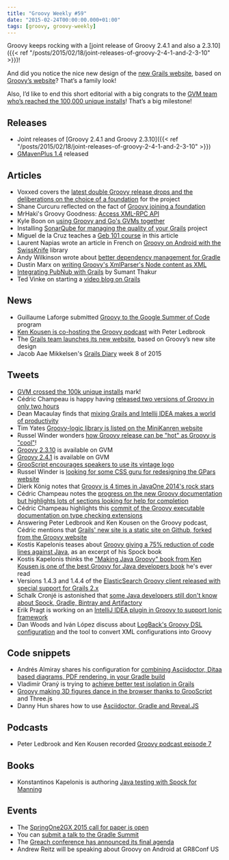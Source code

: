 ```yaml
---
title: "Groovy Weekly #59"
date: "2015-02-24T00:00:00.000+01:00"
tags: [groovy, groovy-weekly]
---
```


Groovy keeps rocking with a [joint release of Groovy 2.4.1 and also a 2.3.10]({{< ref "/posts/2015/02/18/joint-releases-of-groovy-2-4-1-and-2-3-10" >}})!

And did you notice the nice new design of the [new Grails website](https://grails.org/), based on [Groovy’s website](http://www.groovy-lang.org/)? That’s a family look!
  
Also, I’d like to end this short editorial with a big congrats to the [GVM team who’s reached the 100,000 unique installs](https://twitter.com/gvmtool/status/570138706973224960)! That’s a big milestone!

## Releases

*   Joint releases of [Groovy 2.4.1 and Groovy 2.3.10]({{< ref "/posts/2015/02/18/joint-releases-of-groovy-2-4-1-and-2-3-10" >}})
*   [GMavenPlus 1.4](http://groovy.329449.n5.nabble.com/GMavenPlus-1-4-Released-td5722753.html) released
    
## Articles

*   Voxxed covers the [latest double Groovy release drops and the deliberations on the choice of a foundation](https://www.voxxed.com/blog/2015/02/groovy-latest-double-release-drop-foundation-deliberations/) for the project
*   Shane Curcuru reflected on the fact of [Groovy joining a foundation](https://medium.com/@shanecurcuru/its-groovy-to-join-a-foundation-4145732b4ec1)
*   MrHaki's Groovy Goodness: [Access XML-RPC API](http://mrhaki.blogspot.fr/2015/02/groovy-goodness-access-xml-rpc-api.html)
*   Kyle Boon on [using Groovy and Go's GVMs together](http://kyleboon.org/blog/2015/02/23/groovy-gvm-and-go-gvm/)
*   Installing [SonarQube for managing the quality of your Grails](http://www.intelligrape.com/blog/sonarqube-all-in-one-code-quality-manager/) project
*   Miguel de la Cruz teaches a [Geb 101 course](http://www.kaleidos.net/blog/993/geb-101-simple-scripts/) in this article
*   Laurent Napias wrote an article in French on [Groovy on Android with the SwissKnife](http://www.laurent-napias.com/post/2015/02/22/plus-de-groovy-avec-android-et-un-peu-de-swissknife-dedans) library
*   Andy Wilkinson wrote about [better dependency management for Gradle](https://spring.io/blog/2015/02/23/better-dependency-management-for-gradle)
*   Dustin Marx on [writing Groovy's XmlParser's Node content as XML](http://java.dzone.com/articles/writing-groovys-groovyutilnode)
*   [Integrating PubNub with Grails](http://www.intelligrape.com/blog/integrating-pubnub-with-grails/) by Sumant Thakur
*   Ted Vinke on starting a [video blog on Grails](https://tedvinke.wordpress.com/2015/02/19/starting-a-video-blog-grails-in-the-first8friday-series/)

## News

*   Guillaume Laforge submitted [Groovy to the Google Summer of Code](https://twitter.com/glaforge/status/567675689575669760) program
*   [Ken Kousen is co-hosting the Groovy podcast](https://kousenit.wordpress.com/2015/02/22/now-co-hosting-the-groovy-podcast/) with Peter Ledbrook
*   The [Grails team launches its new website](https://twitter.com/grailsframework/status/568471340686180352), based on Groovy’s new site design
*   Jacob Aae Mikkelsen's [Grails Diary](http://grydeske.net/news/show/84) week 8 of 2015
    
## Tweets

*   [GVM crossed the 100k unique installs](https://twitter.com/gvmtool/status/570138706973224960) mark!
*   Cédric Champeau is happy having [released two versions of Groovy in only two hours](https://twitter.com/CedricChampeau/status/568009999122894848)
*   Dean Macaulay finds that [mixing Grails and Intellij IDEA makes a world of productivity](https://twitter.com/dean_macaulay/status/567622801943564289)
*   Tim Yates [Groovy-logic library is listed on the MiniKanren website](https://twitter.com/tim_yates/status/567764313252896768)
*   Russel Winder wonders [how Groovy release can be "hot" as Groovy is "cool"](https://twitter.com/russel_winder/status/568008750340173824)!
*   [Groovy 2.3.10](https://twitter.com/gvmtool/status/568008971828768768) is available on GVM
*   [Groovy 2.4.1](https://twitter.com/gvmtool/status/568009006440194048) is available on GVM
*   [GrooScript encourages speakers to use its vintage logo](https://twitter.com/grooscript/status/568529775150510080)
*   Russel Winder is [looking for some CSS guru for redesigning the GPars website](https://twitter.com/russel_winder/status/568139020879974402)
*   Dierk König notes that [Groovy is 4 times in JavaOne 2014's rock stars](https://twitter.com/mittie/status/568709714105765890)
*   Cédric Champeau notes the [progress on the new Groovy documentation but highlights lots of sections looking for help for completion](https://twitter.com/CedricChampeau/status/568769788102619136)
*   Cédric Champeau highlights this [commit of the Groovy executable documentation on type checking extensions](https://twitter.com/CedricChampeau/status/568767762417364993)
*   Answering Peter Ledbrook and Ken Kousen on the Groovy podcast, Cédric mentions that [Grails' new site is a static site on Github, forked from the Groovy website](https://twitter.com/CedricChampeau/status/569189775707652097)
*   Kostis Kapelonis teases about [Groovy giving a 75% reduction of code lines against Java](https://twitter.com/codepipes/status/569067464853749760), as an excerpt of his Spock book
*   Kostis Kapelonis thinks the ["Making Java Groovy" book from Ken Kousen is one of the best Groovy for Java developers book](https://twitter.com/codepipes/status/569775343806091264) he's ever read
*   Versions 1.4.3 and 1.4.4 of the [ElasticSearch Groovy client released with special support for Grails 2.x](https://twitter.com/pickypg/status/569885478775861248)
*   Schalk Cronjé is astonished that [some Java developers still don't know about Spock, Gradle, Bintray and Artifactory](https://twitter.com/ysb33r/status/570168038848405504)
*   Erik Pragt is working on an [IntelliJ IDEA plugin in Groovy to support Ionic framework](https://twitter.com/epragt/status/570014405515186176)
*   Dan Woods and Iván López discuss about [LogBack's Groovy DSL configuration](https://twitter.com/ilopmar/status/570113950391664641) and the tool to convert XML configurations into Groovy
    
## Code snippets

*   Andrés Almiray shares his configuration for [combining Asciidoctor, Ditaa based diagrams, PDF rendering, in your Gradle build](https://gist.github.com/aalmiray/7369b977a68baca32e13)
*   Vladimír Oraný is trying to [achieve better test isolation in Grails](https://gist.github.com/musketyr/164bf82d4a07b3355a08)
*   [Groovy making 3D figures dance in the browser thanks to GrooScript](https://twitter.com/grooscript/status/568475830072041472) and Three.js
*   Danny Hun shares how to use [Asciidoctor, Gradle and Reveal.JS](https://github.com/danhyun/asciidoctor-gradle-examples/tree/master/asciidoc-to-revealjs-example)
    
## Podcasts

*   Peter Ledbrook and Ken Kousen recorded [Groovy podcast episode 7](https://twitter.com/pledbrook/status/568896651055771648)

## Books

*   Konstantinos Kapelonis is authoring [Java testing with Spock for Manning](https://twitter.com/mittie/status/567803572570828801)

## Events

*   The [SpringOne2GX 2015 call for paper is open](https://twitter.com/springcentral/status/568948321047293953)
*   You can [submit a talk to the Gradle Summit](http://gradlesummit.com/conference/santa_clara/2015/06/home)
*   The [Greach conference has announced its final agenda](https://twitter.com/greachconf/status/568699197307920384)
*   Andrew Reitz will be speaking about Groovy on Android at GR8Conf US